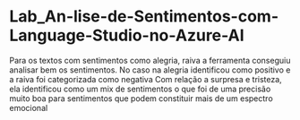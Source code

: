 # Lab_An-lise-de-Sentimentos-com-Language-Studio-no-Azure-AI
Para os textos com sentimentos como alegria, raiva a ferramenta conseguiu analisar bem os sentimentos.
No caso na alegria identificou como positivo e a raiva foi categorizada como negativa
Com relação a surpresa e tristeza, ela identificou como um mix de sentimentos o que foi de uma precisão muito boa para sentimentos que podem constituir mais de um espectro emocional 